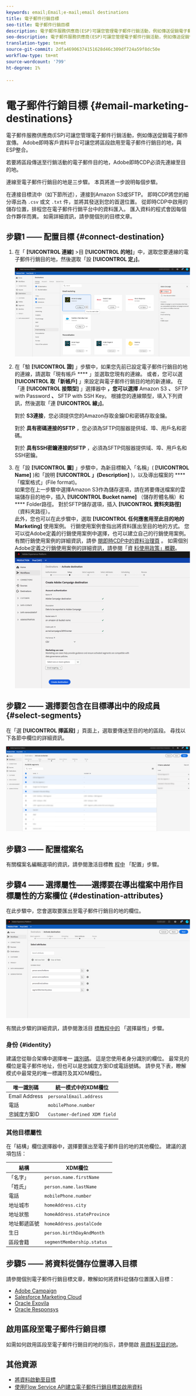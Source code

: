 ```yaml
---
keywords: email;Email;e-mail;email destinations
title: 電子郵件行銷目標
seo-title: 電子郵件行銷目標
description: 電子郵件服務供應商(ESP)可讓您管理電子郵件行銷活動，例如傳送促銷電子郵件促銷活動。
seo-description: 電子郵件服務供應商(ESP)可讓您管理電子郵件行銷活動，例如傳送促銷電子郵件促銷活動。
translation-type: tm+mt
source-git-commit: 2dfa46906374151628d46c309df724a59f8dc50e
workflow-type: tm+mt
source-wordcount: '799'
ht-degree: 1%

---
```



# 電子郵件行銷目標 {#email-marketing-destinations}

電子郵件服務供應商(ESP)可讓您管理電子郵件行銷活動，例如傳送促銷電子郵件宣傳。 Adobe即時客戶資料平台可讓您將區段啟用至電子郵件行銷目的地，與ESP整合。

若要將區段傳送至行銷活動的電子郵件目的地，Adobe即時CDP必須先連線至目的地。

連線至電子郵件行銷目的地是三步驟。 本頁將進一步說明每個步驟。

在連接目標流中（如下節所述），連接到Amazon S3或SFTP。 即時CDP將您的細分導出為 `.csv` 或文 `.txt` 件，並將其發送到您的首選位置。 從即時CDP中啟用的儲存位置，排程您在電子郵件行銷平台中的資料匯入。 匯入資料的程式會因每個合作夥伴而異。 如需詳細資訊，請參閱個別的目標文章。

## 步驟1 —— 配置目標 {#connect-destination}

1. 在「 **[!UICONTROL 連線]** >目 **[!UICONTROL 的地]**」中，選取您要連線的電子郵件行銷目的地，然後選取「設 **[!UICONTROL 定」]**。

   ![連接到目標](/help/rtcdp/destinations/assets/connect-email-marketing.png)

2. 在「驗 **[!UICONTROL 證]** 」步驟中，如果您先前已設定電子郵件行銷目的地的連線，請選取「現有帳戶 **** 」並選取您現有的連線。 或者，您可以選 **[!UICONTROL 取「新帳戶]** 」來設定與電子郵件行銷目的地的新連線。 在「連 **[!UICONTROL 接類型]** 」選擇器中 **，您可以選擇** Amazon S3 **、** SFTP with Password **、** SFTP with SSH Key。 根據您的連線類型，填入下列資訊，然後選取「連 **[!UICONTROL 線」]**。

   對於 **S3連接**，您必須提供您的Amazon存取金鑰ID和密碼存取金鑰。

   對於 **具有密碼連接的SFTP** ，您必須為SFTP伺服器提供域、埠、用戶名和密碼。

   對於 **具有SSH密鑰連接的SFTP** ，必須為SFTP伺服器提供域、埠、用戶名和SSH密鑰。

3. 在「設 **[!UICONTROL 置]** 」步驟中，為新目標輸入「名稱」( **[!UICONTROL Name]** )和「說明 **[!UICONTROL 」(Description]** )，以及導出檔案的 **** 「檔案格式」(File format)。 <br>
如果您在上一步驟中選擇Amazon S3作為儲存選項，請在將要傳送檔案的雲端儲存目的地中，插入 **[!UICONTROL Bucket name]** （儲存貯體名稱）和 **** Folder路徑。 對於SFTP儲存選項，插入 **[!UICONTROL 資料夾路徑]** （資料夾路徑）。 <br>
此外，您也可以在此步驟中，選取 **[!UICONTROL 任何應套用至此目的地的Marketing]** 使用案例。 行銷使用案例會指出將資料匯出至目的地的方式。 您可以從Adobe定義的行銷使用案例中選擇，也可以建立自己的行銷使用案例。 有關行銷使用案例的詳細資訊，請參 [閱即時CDP中的資料治理頁](/help/rtcdp/privacy/data-governance-overview.md#destinations) 。 如需個別Adobe定義之行銷使用案例的詳細資訊，請參閱「資 [料使用政策」概觀](/help/data-governance/policies/overview.md#core-actions)。 <br>
   ![電子郵件設定步驟](/help/rtcdp/destinations/assets/email-setup-step.png)

## 步驟2 —— 選擇要包含在目標導出中的段成員 {#select-segments}

在「選 **[!UICONTROL 擇區段]** 」頁面上，選取要傳送至目的地的區段。 尋找以下各節中欄位的詳細資訊。

![選取區段](/help/rtcdp/destinations/assets/email-select-segments.png)

## 步驟3 —— 配置檔案名

有關檔案名編輯選項的資訊，請參閱激活目標教 [程中](/help/rtcdp/destinations/activate-destinations.md#configure) 「配置」步驟。

## 步驟4 —— 選擇屬性——選擇要在導出檔案中用作目標屬性的方案欄位 {#destination-attributes}

在此步驟中，您會選取要匯出至電子郵件行銷目的地的欄位。

![目標屬性](/help/rtcdp/destinations/assets/recommended-attributes.png)

有關此步驟的詳細資訊，請參閱激活目 [標教程中的](/help/rtcdp/destinations/activate-destinations.md#select-attributes) 「選擇屬性」步驟。

### 身份 {#identity}

建議您從聯合架構中選擇唯一 [識別碼](../../profile/home.md#profile-fragments-and-union-schemas)。 這是您使用者身分識別的欄位。 最常見的欄位是電子郵件地址，但也可以是忠誠度方案ID或電話號碼。 請參見下表，瞭解模式中最常見的唯一標識符及其XDM欄位。

| 唯一識別碼 | 統一模式中的XDM欄位 |
---------|----------
| Email Address | `personalEmail.address` |
| 電話 | `mobilePhone.number` |
| 忠誠度方案ID | `Customer-defined XDM field` |

### 其他目標屬性

在「結構」欄位選擇器中，選擇要匯出至電子郵件目的地的其他欄位。 建議的選項包括：

| 結構 | XDM欄位 |
---------|----------
| 「名字」 | `person.name.firstName` |
| 「姓氏」 | `person.name.lastName` |
| 電話 | `mobilePhone.number` |
| 地址城市 | `homeAddress.city` |
| 地址狀態 | `homeAddress.stateProvince` |
| 地址郵遞區號 | `homeAddress.postalCode` |
| 生日 | `person.birthDayAndMonth` |
| 區段會籍 | `segmentMembership.status` |

## 步驟5 —— 將資料從儲存位置導入目標

請參閱個別電子郵件行銷目標文章，瞭解如何將資料從儲存位置匯入目標：

* [Adobe Campaign](/help/rtcdp/destinations/adobe-campaign-destination.md#import-data-into-campaign)
* [Salesforce Marketing Cloud](/help/rtcdp/destinations/salesforce-marketing-cloud-destination.md#import-data-into-salesforce)
* [Oracle Exovila](/help/rtcdp/destinations/oracle-eloqua-destination.md#import-data-into-eloqua)
* [Oracle Responsys](/help/rtcdp/destinations/oracle-responsys-destination.md#import-data-into-responsys)

## 啟用區段至電子郵件行銷目標

如需如何啟用區段至電子郵件行銷目的地的指示，請參閱啟 [用資料至目的地](/help/rtcdp/destinations/activate-destinations.md)。

## 其他資源

* [將資料啟動至目標](/help/rtcdp/destinations/activate-destinations.md)
* [使用Flow Service API建立電子郵件行銷目標並啟用資料](https://docs.adobe.com/content/help/en/experience-platform/tutorials/destinations/email-marketing-api.html)